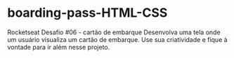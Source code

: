# boarding-pass-HTML-CSS

Rocketseat Desafio #06 - cartão de embarque
Desenvolva uma tela onde um usuário visualiza um cartão de embarque. Use sua criatividade e fique à vontade para ir além nesse projeto.
